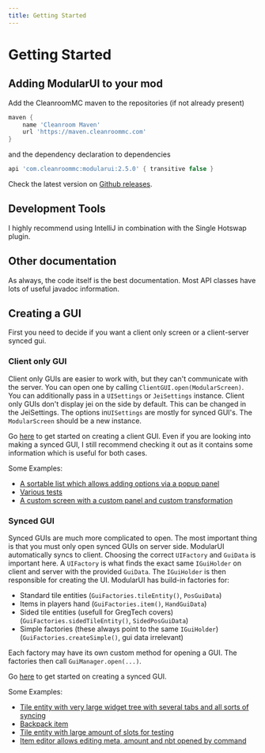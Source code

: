 ```yaml
---
title: Getting Started
---
```


# Getting Started

## Adding ModularUI to your mod

Add the CleanroomMC maven to the repositories (if not already present)

```groovy
maven {
    name 'Cleanroom Maven'
    url 'https://maven.cleanroommc.com'
}
```

and the dependency declaration to dependencies

```groovy
api 'com.cleanroommc:modularui:2.5.0' { transitive false }
```

Check the latest version on [Github releases](https://github.com/CleanroomMC/ModularUI/releases).

## Development Tools

I highly recommend using IntelliJ in combination with the Single Hotswap plugin.

## Other documentation

As always, the code itself is the best documentation. Most API classes have lots of useful javadoc information.

## Creating a GUI

First you need to decide if you want a client only screen or a client-server synced gui.

### Client only GUI

Client only GUIs are easier to work with, but they can't communicate with the server.
You can open one by calling `ClientGUI.open(ModularScreen)`. You can additionally pass in a `UISettings` or
`JeiSettings` instance. Client only GUIs don't display jei on the side by default. This can be changed in the
JeiSettings. The options in`UISettings` are mostly for synced GUI's. The `ModularScreen` should be a new instance.

Go [here](./client-gui-tutorial.md) to get started on creating a client GUI. Even if you are looking into making a
synced GUI, I still recommend checking it out as it contains some information which is useful for both cases.

Some Examples:

- [A sortable list which allows adding options via a popup panel](https://github.com/CleanroomMC/ModularUI/blob/master/src/main/java/com/cleanroommc/modularui/test/TestGui.java)
- [Various tests](https://github.com/CleanroomMC/ModularUI/blob/master/src/main/java/com/cleanroommc/modularui/test/TestGuis.java)
- [A custom screen with a custom panel and custom transformation](https://github.com/CleanroomMC/ModularUI/blob/master/src/main/java/com/cleanroommc/modularui/test/TransformationTestGui.java)

### Synced GUI

Synced GUIs are much more complicated to open. The most important thing is that you must only open synced GUIs
on server side. ModularUI automatically syncs to client. Choosing the correct `UIFactory` and `GuiData` is important
here. A `UIFactory` is what finds the exact same `IGuiHolder` on client and server with the provided `GuiData`. The
`IGuiHolder` is then responsible for creating the UI. ModularUI has build-in factories for:

- Standard tile entities (`GuiFactories.tileEntity()`, `PosGuiData`)
- Items in players hand (`GuiFactories.item()`, `HandGuiData`)
- Sided tile entities (usefull for GregTech covers) (`GuiFactories.sidedTileEntity()`, `SidedPosGuiData`)
- Simple factories (these always point to the same `IGuiHolder`) (`GuiFactories.createSimple()`, gui data irrelevant)

Each factory may have its own custom method for opening a GUI. The factories then call `GuiManager.open(...)`.

Go [here](./synced-gui-tutorial.md) to get started on creating a synced GUI.

Some Examples:
- [Tile entity with very large widget tree with several tabs and all sorts of syncing](https://github.com/CleanroomMC/ModularUI/blob/master/src/main/java/com/cleanroommc/modularui/test/TestTile.java)
- [Backpack item](https://github.com/CleanroomMC/ModularUI/blob/master/src/main/java/com/cleanroommc/modularui/test/TestItem.java)
- [Tile entity with large amount of slots for testing](https://github.com/CleanroomMC/ModularUI/blob/master/src/main/java/com/cleanroommc/modularui/test/TestTile2.java)
- [Item editor allows editing meta, amount and nbt opened by command](https://github.com/CleanroomMC/ModularUI/blob/master/src/main/java/com/cleanroommc/modularui/test/ItemEditorGui.java)
